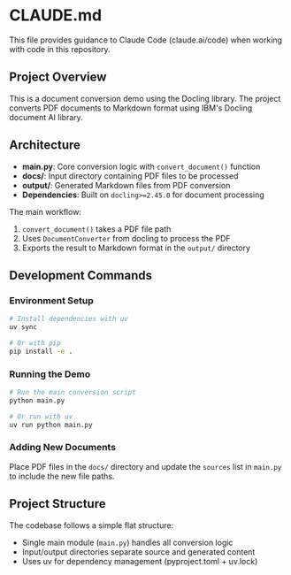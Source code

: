 # CLAUDE.md

This file provides guidance to Claude Code (claude.ai/code) when working with code in this repository.

## Project Overview

This is a document conversion demo using the Docling library. The project converts PDF documents to Markdown format using IBM's Docling document AI library.

## Architecture

- **main.py**: Core conversion logic with `convert_document()` function
- **docs/**: Input directory containing PDF files to be processed
- **output/**: Generated Markdown files from PDF conversion
- **Dependencies**: Built on `docling>=2.45.0` for document processing

The main workflow:
1. `convert_document()` takes a PDF file path
2. Uses `DocumentConverter` from docling to process the PDF
3. Exports the result to Markdown format in the `output/` directory

## Development Commands

### Environment Setup
```bash
# Install dependencies with uv
uv sync

# Or with pip
pip install -e .
```

### Running the Demo
```bash
# Run the main conversion script
python main.py

# Or run with uv
uv run python main.py
```

### Adding New Documents
Place PDF files in the `docs/` directory and update the `sources` list in `main.py` to include the new file paths.

## Project Structure

The codebase follows a simple flat structure:
- Single main module (`main.py`) handles all conversion logic
- Input/output directories separate source and generated content
- Uses uv for dependency management (pyproject.toml + uv.lock)